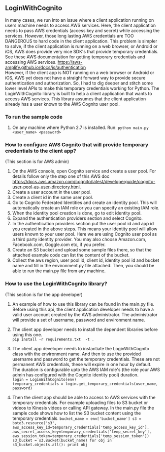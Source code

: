 ## LoginWithCognito

In many cases, we run into an issue where a client application running on users machine needs to access
 AWS services. Here, the client application needs to pass AWS credentials (access key and secret) while accessing
 the services. However, those long lasting AWS credentials are TOO DANGEROUS to hard code in the client application.
  This problem is simpler to solve, if the client application is running on a web browser, or Android or iOS, AWS does 
 provide very nice SDK's that provide temporary credentials. See these AWS documentation for getting temporary 
 credentials and accessing AWS services.  https://aws-amplify.github.io/docs/js/authentication  
    However, if the client app is NOT running on a web browser or Android or iOS, AWS yet does not have 
    a straight forward way to provide secure authentication and authorization. 
     So, I had to dig deeper and stitch some lower level APIs to make this temporary credentials working 
     for Python. The LoginWithCognito library is built to help a client application that wants
      to access AWS services. This library assumes that the client application already has a user known 
      to the AWS Cognito user pool.

### To run the sample code
1. On any machine where Python 2.7 is installed. Run:
`python main.py <user_name> <password>`

### How to configure AWS Cognito that will provide temporary credentials to the client app?
(This section is for AWS admin)
1. On the AWS console, open Cognito service and create a user pool. For details follow only the step one of this AWS 
doc  https://docs.aws.amazon.com/cognito/latest/developerguide/cognito-user-pool-as-user-directory.html. 
2. Create a user account in the user pool.
3. Create a client id in the same user pool.
4. Go to Cognito Federated Identities and create an identity pool. This will automatically create an IAM role or you can
 specify an existing IAM role. 
5. When the identity pool creation is done, go to edit identity pool.
6. Expand the authentication providers section and select Cognito. 
7. In the authentication providers section put the user pool id and app id you created in the above steps. This means 
your identity pool will allow users known to your user pool. Here we are using Cognito user pool as a third party 
identity provider. You may also choose Amazon.com, Facebook.com, Goggle.com etc, if you prefer.
8. Create an S3 bucket  and upload some sample files there, so that the attached example code can list the content of 
the bucket.
9. Collect the aws region, user pool id, client id, identity pool id and bucket name and fill in the environment.py 
file attached. Then, you should be able to run the main.py file from any machine.


### How to use the LoginWithCognito library?
(This section is for the app developer)
1.  An example of how to use this library can be found in the main.py file. Before using this api, the client 
application developer needs to have a valid user account created by the AWS administrator. The administrator 
will provide a set of username, password and environment name.
2. The client app developer needs to install the dependent libraries before using this one.  
`pip install -r requirements.txt  -t .`
3.  The client app developer needs to instantiate the LoginWithCognito class with the environment name. And then to use
 the provided username and password to get the temporary credentials. These are not permanent AWS credentials, these 
 will expire in one hour by default. The duration is configurable upto the AWS IAM role's (the role your AWS 
 admin has configured with the Cognito identity pool) duration.  
    `login = LoginWithCognito(env)`  
    `temporary_credentials = login.get_temporary_credentials(user_name, password)`
                                            
4. Then the client app should be able to access to AWS services with the temporary credentials. For 
example uploading files to S3 bucket or videos to Kinesis videos or calling API gateway. In the main.py file the sample code shows how to
 list the S3 bucket content using the temporary credentials.
 `bucket_name = env['bucket_name']
    s3 = boto3.resource('s3',
                        aws_access_key_id=temporary_credentials['temp_access_key_id'],
                        aws_secret_access_key=temporary_credentials['temp_secret_key'],
                        aws_session_token=temporary_credentials['temp_session_token'])
    s3_bucket = s3.Bucket(bucket_name)
    for obj in s3_bucket.objects.all():
        print obj
`
    
   




    
                            
   